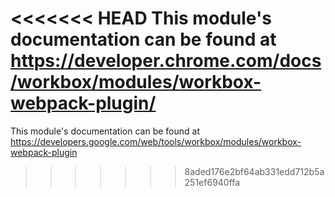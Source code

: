 <<<<<<< HEAD
This module's documentation can be found at https://developer.chrome.com/docs/workbox/modules/workbox-webpack-plugin/
=======
This module's documentation can be found at https://developers.google.com/web/tools/workbox/modules/workbox-webpack-plugin
>>>>>>> 8aded176e2bf64ab331edd712b5a251ef6940ffa
